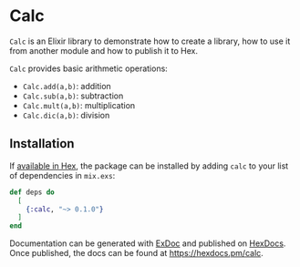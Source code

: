 # Calc

`Calc` is an Elixir library to demonstrate how to create a library,
how to use it from another module and how to publish it to Hex.

`Calc` provides basic arithmetic operations:

* `Calc.add(a,b)`: addition
* `Calc.sub(a,b)`: subtraction
* `Calc.mult(a,b)`: multiplication
* `Calc.dic(a,b)`: division


## Installation

If [available in Hex](https://hex.pm/docs/publish), the package can be
installed by adding `calc` to your list of dependencies in `mix.exs`:

```elixir
def deps do
  [
    {:calc, "~> 0.1.0"}
  ]
end
```

Documentation can be generated with
[ExDoc](https://github.com/elixir-lang/ex_doc) and published on
[HexDocs](https://hexdocs.pm). Once published, the docs can be found
at <https://hexdocs.pm/calc>.

